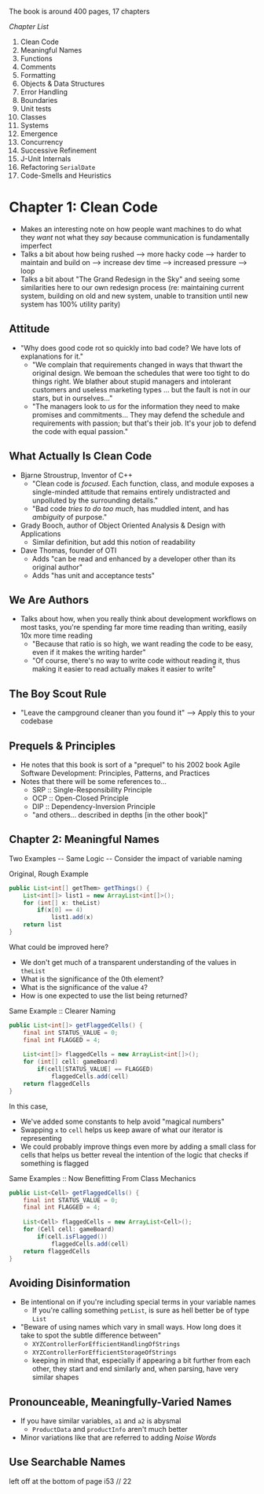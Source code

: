 The book is around 400 pages, 17 chapters

*Chapter List*
1. Clean Code
2. Meaningful Names
3. Functions
4. Comments
5. Formatting
6. Objects & Data Structures
7. Error Handling
8. Boundaries
9. Unit tests
10. Classes
11. Systems
12. Emergence
13. Concurrency
14. Successive Refinement
15. J-Unit Internals
16. Refactoring `SerialDate`
17. Code-Smells and Heuristics

# Chapter 1: Clean Code
- Makes an interesting note on how people want machines to do what they *want* not what they *say* because communication is fundamentally imperfect
- Talks a bit about how being rushed --> more hacky code --> harder to maintain and build on --> increase dev time --> increased pressure --> loop
- Talks a bit about "The Grand Redesign in the Sky" and seeing some similarities here to our own redesign process (re: maintaining current system, building on old and new system, unable to transition until new system has 100% utility parity)

## Attitude
- "Why does good code rot so quickly into bad code? We have lots of explanations for it."
	- "We complain that requirements changed in ways that thwart the original design. We bemoan the schedules that were too tight to do things right. We blather about stupid managers and intolerant customers and useless marketing types … but the fault is not in our stars, but in ourselves..."
	- "The managers look to *us* for the information they need to make promises and commitments... They may defend the schedule and requirements with passion; but that's their job. It's your job to defend the code with equal passion."

## What Actually Is Clean Code
- Bjarne Stroustrup, Inventor of C++
	- "Clean code is *focused*. Each function, class, and module exposes a single-minded attitude that remains entirely undistracted and unpolluted by the surrounding details."
	- "Bad code *tries to do too much*, has muddled intent, and has *ambiguity* of purpose."
- Grady Booch, author of Object Oriented Analysis & Design with Applications
	- Similar definition, but add this notion of readability
- Dave Thomas, founder of OTI
	- Adds "can be read and enhanced by a developer other than its original author"
	- Adds "has unit and acceptance tests"

## We Are Authors
- Talks about how, when you really think about development workflows on most tasks, you're spending far more time reading than writing, easily 10x more time reading
	- "Because that ratio is so high, we want reading the code to be easy, even if it makes the writing harder"
	- "Of course, there's no way to write code without reading it, thus making it easier to read actually makes it easier to write"

## The Boy Scout Rule
- "Leave the campground cleaner than you found it" --> Apply this to your codebase

## Prequels & Principles
- He notes that this book is sort of a "prequel" to his 2002 book Agile Software Development: Principles, Patterns, and Practices
- Notes that there will be some references to...
	- SRP :: Single-Responsibility Principle
	- OCP :: Open-Closed Principle
	- DIP :: Dependency-Inversion Principle
	- "and others... described in depths \[in the other book\]"

## Chapter 2: Meaningful Names
Two Examples -- Same Logic -- Consider the impact of variable naming

Original, Rough Example
```java
public List<int[] getThem> getThings() {
	List<int[]> list1 = new ArrayList<int[]>();
	for (int[] x: theList)
		if(x[0] == 4)
			list1.add(x)
	return list
}
```

What could be improved here?
- We don't get much of a transparent understanding of the values in `theList`
- What is the significance of the 0th element?
- What is the significance of the value `4`?
- How is one expected to use the list being returned?

Same Example :: Clearer Naming
```java
public List<int[]> getFlaggedCells() {
	final int STATUS_VALUE = 0;
	final int FLAGGED = 4;
	
	List<int[]> flaggedCells = new ArrayList<int[]>();
	for (int[] cell: gameBoard)
		if(cell[STATUS_VALUE] == FLAGGED)
			flaggedCells.add(cell)
	return flaggedCells
}
```

In this case, 
- We've added some constants to help avoid "magical numbers"
- Swapping `x` to `cell` helps us keep aware of what our iterator is representing
- We could probably improve things even more by adding a small class for cells that helps us better reveal the intention of the logic that checks if something is flagged

Same Examples :: Now Benefitting From Class Mechanics
```java
public List<Cell> getFlaggedCells() {
	final int STATUS_VALUE = 0;
	final int FLAGGED = 4;
	
	List<Cell> flaggedCells = new ArrayList<Cell>();
	for (Cell cell: gameBoard)
		if(cell.isFlagged())
			flaggedCells.add(cell)
	return flaggedCells
}
```

## Avoiding Disinformation
- Be intentional on if you're including special terms in your variable names
	- If you're calling something `petList`, is sure as hell better be of type `List`
- "Beware of using names which vary in small ways. How long does it take to spot the subtle difference between"
	- `XYZControllerForEfficientHandlingOfStrings`
	- `XYZControllerForEfficientStorageOfStrings`
	- keeping in mind that, especially if appearing a bit further from each other, they start and end similarly and, when parsing, have very similar shapes

## Pronounceable, Meaningfully-Varied Names
- If you have similar variables, `a1` and `a2` is abysmal
	- `ProductData` and `productInfo` aren't much better
- Minor variations like that are referred to adding *Noise Words* 

## Use Searchable Names
left off at the bottom of page i53 // 22